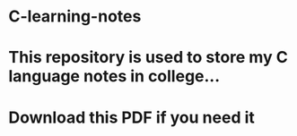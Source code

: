# C-learning-notes
# This repository is used to store my C language notes in college...
# Download this PDF if you need it
